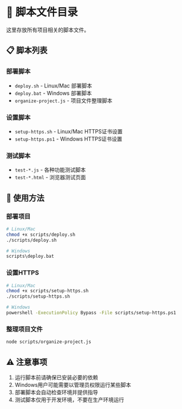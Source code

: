 # 🔧 脚本文件目录

这里存放所有项目相关的脚本文件。

## 📋 脚本列表

### 部署脚本
- `deploy.sh` - Linux/Mac 部署脚本
- `deploy.bat` - Windows 部署脚本
- `organize-project.js` - 项目文件整理脚本

### 设置脚本
- `setup-https.sh` - Linux/Mac HTTPS证书设置
- `setup-https.ps1` - Windows HTTPS证书设置

### 测试脚本
- `test-*.js` - 各种功能测试脚本
- `test-*.html` - 浏览器测试页面

## 🚀 使用方法

### 部署项目
```bash
# Linux/Mac
chmod +x scripts/deploy.sh
./scripts/deploy.sh

# Windows
scripts\deploy.bat
```

### 设置HTTPS
```bash
# Linux/Mac
chmod +x scripts/setup-https.sh
./scripts/setup-https.sh

# Windows
powershell -ExecutionPolicy Bypass -File scripts/setup-https.ps1
```

### 整理项目文件
```bash
node scripts/organize-project.js
```

## ⚠️ 注意事项

1. 运行脚本前请确保已安装必要的依赖
2. Windows用户可能需要以管理员权限运行某些脚本
3. 部署脚本会自动检查环境并提供指导
4. 测试脚本仅用于开发环境，不要在生产环境运行
